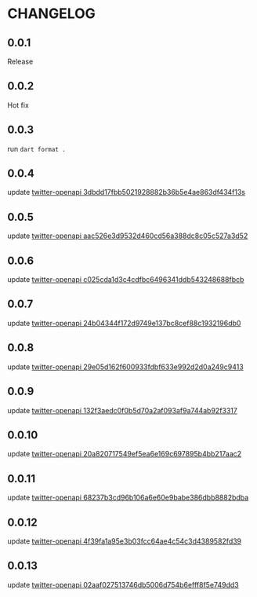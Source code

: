 # CHANGELOG

## 0.0.1

Release

## 0.0.2

Hot fix

## 0.0.3

run `dart format .`

## 0.0.4

update [twitter-openapi 3dbdd17fbb5021928882b36b5e4ae863df434f13s](https://github.com/fa0311/twitter-openapi/tree/3dbdd17fbb5021928882b36b5e4ae863df434f13)

## 0.0.5

update [twitter-openapi aac526e3d9532d460cd56a388dc8c05c527a3d52](https://github.com/fa0311/twitter-openapi/tree/aac526e3d9532d460cd56a388dc8c05c527a3d52)

## 0.0.6

update [twitter-openapi c025cda1d3c4cdfbc6496341ddb543248688fbcb](https://github.com/fa0311/twitter-openapi/tree/c025cda1d3c4cdfbc6496341ddb543248688fbcb)

## 0.0.7

update [twitter-openapi 24b04344f172d9749e137bc8cef88c1932196db0](https://github.com/fa0311/twitter-openapi/tree/24b04344f172d9749e137bc8cef88c1932196db0)

## 0.0.8

update [twitter-openapi 29e05d162f600933fdbf633e992d2d0a249c9413](https://github.com/fa0311/twitter-openapi/tree/29e05d162f600933fdbf633e992d2d0a249c9413)

## 0.0.9

update [twitter-openapi 132f3aedc0f0b5d70a2af093af9a744ab92f3317](https://github.com/fa0311/twitter-openapi/tree/132f3aedc0f0b5d70a2af093af9a744ab92f3317)

## 0.0.10

update [twitter-openapi 20a820717549ef5ea6e169c697895b4bb217aac2](https://github.com/fa0311/twitter-openapi/tree/20a820717549ef5ea6e169c697895b4bb217aac2)

## 0.0.11

update [twitter-openapi 68237b3cd96b106a6e60e9babe386dbb8882bdba](https://github.com/fa0311/twitter-openapi/tree/68237b3cd96b106a6e60e9babe386dbb8882bdba)

## 0.0.12

update [twitter-openapi 4f39fa1a95e3b03fcc64ae4c54c3d4389582fd39](https://github.com/fa0311/twitter-openapi/tree/4f39fa1a95e3b03fcc64ae4c54c3d4389582fd39)


## 0.0.13

update [twitter-openapi 02aaf027513746db5006d754b6efff8f5e749dd3](https://github.com/fa0311/twitter-openapi/tree/02aaf027513746db5006d754b6efff8f5e749dd3)